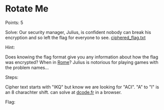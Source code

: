 # Rotate Me

Points: 5

Solve:
Our security manager, Julius, is confident nobody can break his encryption and so left the flag for everyone to see. [ciphered_flag.txt](https://challenge.acictf.com/static/3e139bd0f1aabc671965f689eaf9bdf1/ciphered_flag.txt)

Hint:

Does knowing the flag format give you any information about how the flag was encrypted?
When in [Rome](https://en.wikipedia.org/wiki/Caesar_cipher)?
Julius is notorious for playing games with the problem names...

Steps:

Cipher text starts with "IKQ" but know we are looking for "ACI". "A" to "I" is an 8 charachter shift. can solve at [dcode.fr](https://www.dcode.fr/caesar-cipher) in a browser. 

Flag: <!-- ACI{CrYpTo_FuN_fOr_AlL_KujxdgjF} -->

